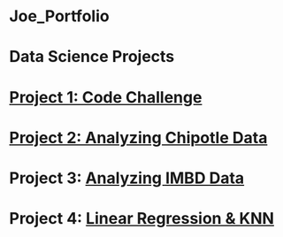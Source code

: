 # Joe_Portfolio

# Data Science Projects

# [Project 1:  Code Challenge](https://github.com/jleealejandro/ga_projects)

# [Project 2:  Analyzing Chipotle Data](https://github.com/jleealejandro/ga_projects)

# Project 3:  [Analyzing IMBD Data](https://github.com/jleealejandro/ga_projects)

# Project 4: [Linear Regression & KNN](https://github.com/jleealejandro/ga_projects)
